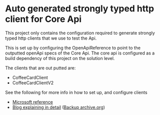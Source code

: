 # Auto generated strongly typed http client for Core Api
This project only contains the configuration required to generate strongly typed http clients that we use to test the Api. 

This is set up by configuring the OpenApiReference to point to the outputted openApi specs of the Core Api. The core api is configured as a build dependency of this project on the solution level.

The clients that are out putted are:
- CoffeeCardClient
- CoffeeCardClientV2

See the following for more info in how to set up, and configure clients
- [Microsoft reference](https://learn.microsoft.com/en-us/aspnet/core/web-api/microsoft.dotnet-openapi?view=aspnetcore-8.0)
- [Blog explaining in detail](https://stevetalkscode.co.uk/openapireference-commands) ([Backup archive.org](https://web.archive.org/web/20240415183726/https://stevetalkscode.co.uk/openapireference-commands))
